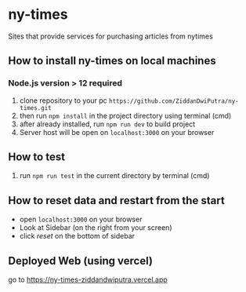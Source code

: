 # ny-times
Sites that provide services for purchasing articles from nytimes 

## How to install ny-times on local machines
### Node.js version > 12 required
1. clone repository to your pc 
   `https://github.com/ZiddanDwiPutra/ny-times.git`
2. then run `npm install` in the project directory using terminal (cmd)
3. after already installed, run `npm run dev` to build project
4. Server host will be open on `localhost:3000` on your browser

## How to test
1. run `npm run test` in the current directory by terminal (cmd)

## How to reset data and restart from the start
* open `localhost:3000` on your browser
* Look at Sidebar (on the right from your screen)
* click _reset_ on the bottom of sidebar

## Deployed Web (using vercel)
go to https://ny-times-ziddandwiputra.vercel.app
